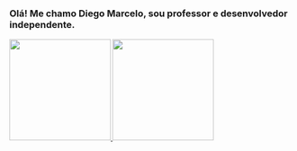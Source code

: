 ### Olá! Me chamo <strong> Diego Marcelo</b>, sou professor e desenvolvedor independente.

<div>
  <a href="https://github.com/diegomarcelo-dev">
  <img height="180em" src="https://github-readme-stats.vercel.app/api?username=diegomarcelo-dev&show_icons=dracula&include_all_commits=true">
  <img height="180em" src="https://github-readme-stats.vercel.app/api/top-langs/?username=diegomarcelo-dev&layout=compact&langs_count=16&theme=dracula">

</div>

<!--
**diegomarcelo-dev/diegomarcelo-dev** is a ✨ _special_ ✨ repository because its `README.md` (this file) appears on your GitHub profile.

Here are some ideas to get you started:

- 🔭 I’m currently working on ...
- 🌱 I’m currently learning ...
- 👯 I’m looking to collaborate on ...
- 🤔 I’m looking for help with ...
- 💬 Ask me about ...
- 📫 How to reach me: ...
- 😄 Pronouns: ...
- ⚡ Fun fact: ...
-->
